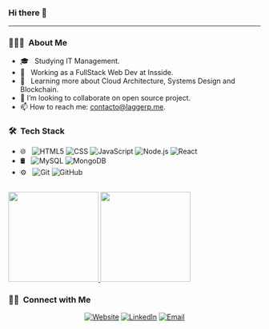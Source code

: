 ### Hi there 👋
<hr>


<h3> 👨🏻‍💻 &nbsp;About Me </h3>

- 🎓 &nbsp; Studying IT Management.
- 💼 &nbsp; Working as a FullStack Web Dev at Insside.
- 🌱 &nbsp; Learning more about Cloud Architecture, Systems Design and Blockchain.
- 👯 I’m looking to collaborate on open source project.
- 📫 How to reach me: contacto@laggerp.me.

<h3> 🛠 &nbsp;Tech Stack</h3>

- 🌐 &nbsp;
  ![HTML5](https://img.shields.io/badge/-HTML5-333333?style=flat&logo=HTML5)
  ![CSS](https://img.shields.io/badge/-CSS-333333?style=flat&logo=CSS3&logoColor=1572B6)
  ![JavaScript](https://img.shields.io/badge/-JavaScript-333333?style=flat&logo=javascript)
  ![Node.js](https://img.shields.io/badge/-Node.js-333333?style=flat&logo=node.js)
  ![React](https://img.shields.io/badge/-React-333333?style=flat&logo=react)
- 🛢 &nbsp;
  ![MySQL](https://img.shields.io/badge/-MySQL-333333?style=flat&logo=mysql)
  ![MongoDB](https://img.shields.io/badge/-MongoDB-333333?style=flat&logo=mongodb)
- ⚙️ &nbsp;
  ![Git](https://img.shields.io/badge/-Git-333333?style=flat&logo=git)
  ![GitHub](https://img.shields.io/badge/-GitHub-333333?style=flat&logo=github)
<br/>

<a href="https://github.com/AVS1508">
  <img height="180em" src="https://github-readme-stats.vercel.app/api?username=laggerp&theme=buefy&show_icons=true" />
  <img height="180em" src="https://github-readme-stats.vercel.app/api/top-langs/?username=laggerp&theme=buefy&layout=compact" />
</a>

<br/>

<h3> 🤝🏻 &nbsp;Connect with Me </h3>

<p align="center">
<a href="https://www.laggerp.me/"><img alt="Website" src="https://img.shields.io/badge/Website-www.laggerp.me-blue?style=flat-square&logo=google-chrome"></a>
<a href="https://www.linkedin.com/in/pablo-lagger/"><img alt="LinkedIn" src="https://img.shields.io/badge/LinkedIn-Pablo%20Lagger%20-blue?style=flat-square&logo=linkedin"></a>
<a href="mailto:contacto@laggerp.me"><img alt="Email" src="https://img.shields.io/badge/Email-contacto@laggerp.me-blue?style=flat-square&logo=gmail"></a>
</p>
